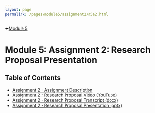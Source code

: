 ```yaml
---
layout: page
permalink: /pages/module5/assignment2/m5a2.html
---
```


⬅️[Module 5](/pages/module5.html)

# Module 5: Assignment 2: Research Proposal Presentation

## Table of Contents

- [Assignment 2 - Assignment Description](/pages/module5/assignment2/m5a2-description.html)
- [Assignment 2 - Research Proposal Video (YouTube)](https://youtu.be/GB-l6u8D6dk)
- [Assignment 2 - Research Proposal Transcript (docx)](/pages/module5/assignment2/TrevorWoodman_M5A2_ResearchProposal.docx)
- [Assignment 2 - Research Proposal Presentation (pptx)](/pages/module5/assignment2/TrevorWoodman_M5A2_ResearchProposal_SLIDEDECK.pptx)
